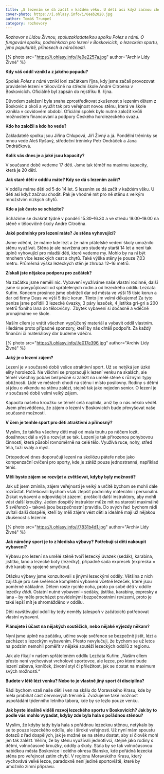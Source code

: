 ```yaml
---
title: „S lezením se dá začít v každém věku. U dětí asi když začnou chodit.“
cover-photo: https://i.ohlasy.info/i/0eeb2020.jpg
author: Tomáš Trumpeš
category: rozhovory
---
```


*Rozhovor s Lídou Živnou, spoluzakladatelkou spolku Polez s námi. O fungování spolku, podmínkách pro lezení v Boskovicích, o lezeckém sportu, jeho popularitě, přínosech a náročnosti.*

{% photo src="https://i.ohlasy.info/i/e9e2257a.jpg" author="Archiv Lídy Živné" %}

**Kdy váš oddíl vznikl a z jakého popudu?**

Spolek *Polez s námi* vznikl loni začátkem října, kdy jsme začali provozovat pravidelné lezení v tělocvičně na střední škole André Citroëna v Boskovicích. Oficiálně byl zapsán do rejstříku 8. října.

Důvodem založení byla snaha zprostředkovat zkušenost s lezením dětem z Boskovic a okolí a využít tak pro veřejnost novou stěnu, která ve škole vznikla v covidovém období. Oficiální spolek bylo nutné založit kvůli možnostem financování a podpory Českého horolezeckého svazu. 

**Kdo ho založil a kdo ho vede?**

Zakladatelé spolku jsou Jiřina Chlupová, Jiří Živný a já. Pondělní tréninky se mnou vede Aleš Ryšavý, středeční tréninky Petr Ondráček a Jana Ondráčková.

**Kolik vás dnes je a jaké jsou kapacity?**

V současné době vedeme 17 dětí. Jsme tak téměř na maximu kapacity, která je 20 dětí.

**Jak staré děti v oddílu máte? Kdy se dá s lezením začít?**

V oddílu máme děti od 5 do 14 let. S lezením se dá začít v každém věku. U dětí asi když začnou chodit. Pak je vhodné mít pro ně stěnu s velkým množstvím nízkých chytů.

**Kde a jak často se scházíte?**

Scházíme se dvakrát týdně v pondělí 15.30–16.30 a ve středu 18.00–19.00 na stěně v tělocvičně školy André Citroëna.

**Jaké podmínky pro lezení máte? Je stěna vyhovující?**

Jsme vděční, že máme kde lézt a že nám přátelské vedení školy umožnilo stěnu využívat. Stěna je ale navržená pro studenty starší 14 let a není tak úplně vyhovující pro mladší děti, které vedeme my. Mohlo by na ní být mnohem více lezeckých cest a chytů. Také výška stěny je pouze 7,03 metru. Průměrná výška lezeckých stěn je zhruba 12–16 metrů.

**Získali jste nějakou podporu pro začátek?**

Na začátku jsme neměli nic. Vybavení využíváme naše vlastní rodinné, další jsme si povypůjčovali od spřátelených rodin a od lezeckého oddílu Lezčata Kuřim. Koncem prosince jsme obdrželi dar od města ve výši 15 tisíc korun a dar od firmy Deas ve výši 5 tisíc korun. Tímto jim velmi děkujeme! Za tyto peníze jsme pořídili 3 lezecké úvazky, 3 páry lezeček, 4 jistítka gri-gri a 200 metrů fixního lana do tělocvičny.  Zbytek vybavení si dočasně a vděčně pronajímáme ve škole. 

Naším cílem je vrátit všechen vypůjčený materiál a vybavit oddíl vlastním. Hledáme proto případné sponzory, kteří by nás chtěli podpořit. Za každý finanční či materiálový dar budeme vděčni.

{% photo src="https://i.ohlasy.info/i/e017e396.jpg" author="Archiv Lídy Živné" %}

**Jaký je o lezení zájem?**

Lezení je v současné době velice atraktivní sport. Už se netýká jen úzké elity horolezců. Ne všichni se propracují k lezení venku na skalách, ale téměř všechny pobaví bezpečně si zalézt na umělé stěně s různými typy obtížnosti. Lidé ve městech chodí na stěnu i místo posilovny. Rodiny s dětmi si jdou o víkendu na stěnu zalézt, stejně tak jako nejeden senior. O lezení je v současné době velmi velký zájem.

Kapacita našeho kroužku se téměř celá naplnila, aniž by o nás někdo věděl. Jsem přesvědčena, že zájem o lezení v Boskovicích bude převyšovat naše současné možnosti.

**V čem je tenhle sport pro děti atraktivní a přínosný?**

Myslím, že takřka všechny děti mají od mala touhu po něčem lozit, dosáhnout dál a výš a rozvíjet se tak. Lezení je tak přirozenou pohybovou činností, která působí rovnoměrně na celé tělo. Využívá ruce, nohy, střed těla, tuží svaly a mysl. 

Ortopedové dnes doporučují lezení na skoliózu páteře nebo jako kompenzační cvičení pro sporty, kde je zátěž pouze jednostranná, například tenis.

**Měli byste zájem se rozvíjet a zvětšovat, kdyby byly možnosti?**

Jak už jsem zmínila, zájem veřejnosti je velký a určitě bychom se mohli dále rozrůstat. Potřebovali bychom však zlepšit podmínky materiální i personální. Získat vybavení a odpovídající zázemí, proškolit další instruktory, aby mohli vést další kroužky. Jeden dospělý instruktor může mít na starosti maximálně 5 svěřenců – taková jsou bezpečnostní pravidla. Do svých řad  bychom rádi uvítali další dospělé, kteří by měli zájem vést děti a ideálně mají už nějakou zkušenost s lezením.

{% photo src="https://i.ohlasy.info/i/7831b4d1.jpg" author="Archiv Lídy Živné" %}

**Jak náročný sport je to z hlediska výbavy? Potřebují si děti nakoupit vybavení?**

Výbavu pro lezení na umělé stěně tvoří lezecký úvazek (sedák), karabina, jistítko, lano a lezecké boty (lezečky), případně sada expresek (expreska = dvě karabiny spojené smyčkou).

Otázku výbavy jsme konzultovali s jinými lezeckými oddíly. Většina z nich zajišťuje pro své svěřence kompletní vybavení včetně lezeček, které jsou poměrně nákladné. Dětem roste rychle noha, proto po sobě děti v oddíle lezečky *dědí*. Ostatní nutné vybavení – sedáky, jistítka, karabiny, expresky a lana – by mělo procházet pravidelnými bezpečnostními revizemi, proto je také lepší mít je shromážděno v oddílu.

Děti navštěvující oddíl by tedy neměly (alespoň v začátcích) potřebovat vlastní vybavení.

**Plánujete i účast na nějakých soutěžích, nebo nějaké výjezdy někam?**

Nyní jsme úplně na začátku, učíme svoje svěřence se bezpečně jistit, lézt a zacházet s lezeckým vybavením. Přesto nevylučuji, že bychom se už letos na podzim nemohli poměřit v nějaké soutěži lezeckých oddílů z regionu.

Jak ale říkají v našem spřáteleném oddílu Lezčata Kuřim: „Našim cílem přesto není vychovávat vrcholové sportovce, ale lezce, pro které bude lezení zábava, koníček, životní styl či příležitost, jak se dostat na maximum svých možností.“

**Budete v létě lézt venku? Nebo to je vlastně jiný sport či disciplína?**

Rádi bychom vzali naše děti i ven na skálu do Moravského Krasu, kde by měla probíhat část červnových tréninků. Zvažujeme také možnost uspořádání týdenního letního tábora, kde by se lezlo pouze venku.

**Jak byste ideálně viděli rozvoj lezeckého sportu v Boskovicích? Jak by to podle vás mohlo vypadat, kdyby zde byla hala s pořádnou stěnou?**

Myslím, že kdyby tady byla hala s pořádnou lezeckou stěnou, netýkalo by se to pouze lezeckého oddílu, ale i široké veřejnosti. Už nyní mám spoustu dotazů z řad dospělých, jak je možné se na stěnu dostat, aby si člověk mohl jen tak zalézt. Věřím, že by stěnu využívali jednotlivci, stejně jako rodiny s dětmi, volnočasové kroužky, oddíly a školy. Stala by se tak volnočasovou nabídkou města Boskovice i celého okresu Blansko, kde pořádná lezecká stěna pro veřejnost zatím chybí. V regionu Moravského Krasu, který vychovává velké lezce, paradoxně není jediné sportoviště, které by umožnilo zimní přípravu.
